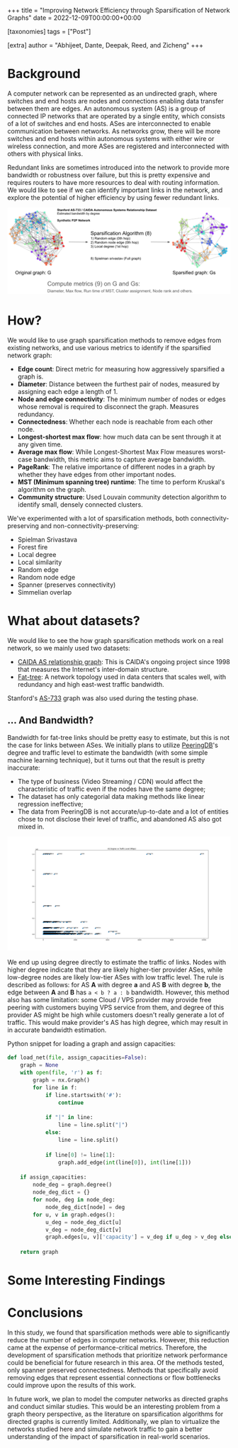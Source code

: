 +++
title = "Improving Network Efficiency through Sparsification of Network Graphs"
date = 2022-12-09T00:00:00+00:00

[taxonomies]
tags = ["Post"]

[extra]
author = "Abhijeet, Dante, Deepak, Reed, and Zicheng"
+++

# Background

A computer network can be represented as an undirected graph, where switches and end hosts are nodes and connections enabling data transfer between them are edges. An autonomous system (AS) is a group of connected IP networks that are operated by a single entity, which consists of a lot of switches and end hosts. ASes are interconnected to enable communication between networks. As networks grow, there will be more switches and end hosts within autonomous systems with either wire or wireless connection, and more ASes are registered and interconnected with others with physical links.

Redundant links are sometimes introduced into the network to provide more bandwidth or robustness over failure, but this is pretty expensive and requires routers to have more resources to deal with routing information. We would like to see if we can identify important links in the network, and explore the potential of higher efficiency by using fewer redundant links.

![Project Summary](project_summary.png)

# How?

We would like to use graph sparsification methods to remove edges from existing networks, and use various metrics to identify if the sparsified network graph:

- **Edge count**: Direct metric for measuring how aggressively sparsified a graph is.
- **Diameter**: Distance between the furthest pair of nodes, measured by assigning each edge a length of 1.
- **Node and edge connectivity**: The minimum number of nodes or edges whose removal is required to disconnect the graph. Measures redundancy.
- **Connectedness**: Whether each node is reachable from each other node.
- **Longest-shortest max flow**: how much data can be sent through it at any given time.
- **Average max flow**: While Longest-Shortest Max Flow measures worst-case bandwidth, this metric aims to capture average bandwidth.
- **PageRank**: The relative importance of different nodes in a graph by whether they have edges from other important nodes.
- **MST (Minimum spanning tree) runtime**: The time to perform Kruskal's algorithm on the graph.
- **Community structure**: Used Louvain community detection algorithm to identify small, densely connected clusters.

We've experimented with a lot of sparsification methods, both connectivity-preserving and non-connectivity-preserving:

- Spielman Srivastava
- Forest fire
- Local degree
- Local similarity
- Random edge
- Random node edge
- Spanner (preserves connectivity)
- Simmelian overlap

# What about datasets?

We would like to see the how graph sparsification methods work on a real network, so we mainly used two datasets:

- [CAIDA AS relationship graph](https://www.caida.org/catalog/datasets/as-relationships/): This is CAIDA's ongoing project since 1998 that measures the Internet's inter-domain structure.
- [Fat-tree](https://www.cs.cornell.edu/courses/cs5413/2014fa/lectures/08-fattree.pdf): A network topology used in data centers that scales well, with redundancy and high east-west traffic bandwidth.

Stanford's [AS-733](https://snap.stanford.edu/data/as-733.html) graph was also used during the testing phase.

## … And Bandwidth?

Bandwidth for fat-tree links should be pretty easy to estimate, but this is not the case for links between ASes. We initially plans to utilize [PeeringDB](https://www.peeringdb.com/)'s degree and traffic level to estimate the bandwidth (with some simple machine learning technique), but it turns out that the result is pretty inaccurate: 

- The type of business (Video Streaming / CDN) would affect the characteristic of traffic even if the nodes have the same degree;
- The dataset has only categorial data making methods like linear regression ineffective;
- The data from PeeringDB is not accurate/up-to-date and a lot of entities chose to not disclose their level of traffic, and abandoned AS also got mixed in.

![AS Degree vs Traffic Level](as_degree_vs_traffic_level.png)

We end up using degree directly to estimate the traffic of links. Nodes with higher degree indicate that they are likely higher-tier provider ASes, while low-degree nodes are likely low-tier ASes with low traffic level. The rule is described as follows: for AS **A** with degree **a** and AS **B** with degree **b**, the edge between **A** and **B** has `a < b ? a : b` bandwidth. However, this method also has some limitation: some Cloud / VPS provider may provide free peering with customers buying VPS service from them, and degree of this provider AS might be high while customers doesn't really generate a lot of traffic. This would make provider's AS has high degree, which may result in in accurate bandwidth estimation.

Python snippet for loading a graph and assign capacities:

```python
def load_net(file, assign_capacities=False):
    graph = None
    with open(file, 'r') as f:
        graph = nx.Graph()
        for line in f:
            if line.startswith('#'):
                continue

            if "|" in line:
                line = line.split("|")
            else:
                line = line.split()

            if line[0] != line[1]:
                graph.add_edge(int(line[0]), int(line[1]))

    if assign_capacities:
        node_deg = graph.degree()
        node_deg_dict = {}
        for node, deg in node_deg:
            node_deg_dict[node] = deg
        for u, v in graph.edges():
            u_deg = node_deg_dict[u]
            v_deg = node_deg_dict[v]
            graph.edges[u, v]['capacity'] = v_deg if u_deg > v_deg else u_deg

    return graph
```

# Some Interesting Findings



# Conclusions

In this study, we found that sparsification methods were able to significantly reduce the number of edges in computer networks. However, this reduction came at the expense of performance-critical metrics. Therefore, the development of sparsification methods that prioritize network performance could be beneficial for future research in this area. Of the methods tested, only spanner preserved connectedness. Methods that specifically avoid removing edges that represent essential connections or flow bottlenecks could improve upon the results of this work.

In future work, we plan to model the computer networks as directed graphs and conduct similar studies. This would be an interesting problem from a graph theory perspective, as the literature on sparsification algorithms for directed graphs is currently limited. Additionally, we plan to virtualize the networks studied here and simulate network traffic to gain a better understanding of the impact of sparsification in real-world scenarios.
